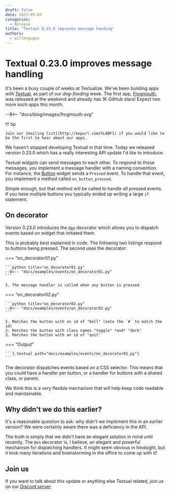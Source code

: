```yaml
---
draft: false
date: 2023-05-03
categories:
  - Release
title: "Textual 0.23.0 improves message handing"
authors:
  - willmcgugan
---
```


# Textual 0.23.0 improves message handling

It's been a busy couple of weeks at Textualize.
We've been building apps with [Textual](https://github.com/Textualize/textual), as part of our *dog-fooding* week.
The first app, [Frogmouth](https://github.com/Textualize/frogmouth), was released at the weekend and already has 1K GitHub stars!
Expect two more such apps this month.

<!-- more -->

<div>
--8<-- "docs/blog/images/frogmouth.svg"
</div>

!!! tip

    Join our [mailing list](http://eepurl.com/hL0BF1) if you would like to be the first to hear about our apps.

We haven't stopped developing Textual in that time.
Today we released version 0.23.0 which has a really interesting API update I'd like to introduce.

Textual *widgets* can send messages to each other.
To respond to those messages, you implement a message handler with a naming convention.
For instance, the [Button](/widget_gallery/#button) widget sends a `Pressed` event.
To handle that event, you implement a method called `on_button_pressed`.

Simple enough, but that method will be called to handle *all* pressed events.
If you have multiple buttons you typically ended up writing a large `if` statement.

## On decorator

Version 0.23.0 introduces the [`@on`](/guide/events/#on-decorator) decorator which allows you to dispatch events based on widget that initiated them.

This is probably best explained in code.
The following two listings respond to buttons being pressed.
The second uses the decorator:

=== "on_decorator01.py"

    ```python title="on_decorator01.py"
    --8<-- "docs/examples/events/on_decorator01.py"
    ```

    1. The message handler is called when any button is pressed

=== "on_decorator02.py"

    ```python title="on_decorator02.py"
    --8<-- "docs/examples/events/on_decorator02.py"
    ```

    1. Matches the button with an id of "bell" (note the `#` to match the id)
    2. Matches the button with class names "toggle" *and* "dark"
    3. Matches the button with an id of "quit"

=== "Output"

    ```{.textual path="docs/examples/events/on_decorator01.py"}
    ```

The decorator dispatches events based on a CSS selector.
This means that you could have a handler per button, or a handler for buttons with a shared class, or parent.

We think this is a very flexible mechanism that will help keep code readable and maintainable.

## Why didn't we do this earlier?

It's a reasonable question to ask: why didn't we implement this in an earlier version?
We were certainly aware there was a deficiency in the API.

The truth is simply that we didn't have an elegant solution in mind until recently.
The `@on` decorator is, I believe, an elegant and powerful mechanism for dispatching handlers.
It might seem obvious in hindsight, but it took many iterations and brainstorming in the office to come up with it!


## Join us

If you want to talk about this update or anything else Textual related, join us on our [Discord server](https://discord.gg/Enf6Z3qhVr).
